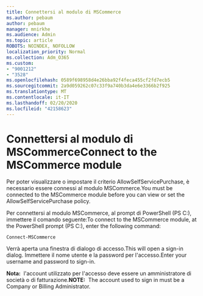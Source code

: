```yaml
---
title: Connettersi al modulo di MSCommerce
ms.author: pebaum
author: pebaum
manager: mnirkhe
ms.audience: Admin
ms.topic: article
ROBOTS: NOINDEX, NOFOLLOW
localization_priority: Normal
ms.collection: Adm_O365
ms.custom:
- "9001212"
- "3528"
ms.openlocfilehash: 0589f698958d4e26bba92f4feca455cf2fd7ecb5
ms.sourcegitcommit: 2a9d059262c07c33f9a740b3da4e6e3366b2f925
ms.translationtype: MT
ms.contentlocale: it-IT
ms.lasthandoff: 02/20/2020
ms.locfileid: "42158623"
---
```

# <a name="connect-to-the-mscommerce-module"></a><span data-ttu-id="3dcea-102">Connettersi al modulo di MSCommerce</span><span class="sxs-lookup"><span data-stu-id="3dcea-102">Connect to the MSCommerce module</span></span>

<span data-ttu-id="3dcea-103">Per poter visualizzare o impostare il criterio AllowSelfServicePurchase, è necessario essere connessi al modulo MSCommerce.</span><span class="sxs-lookup"><span data-stu-id="3dcea-103">You must be connected to the MSCommerce module before you can view or set the AllowSelfServicePurchase policy.</span></span>  

<span data-ttu-id="3dcea-104">Per connettersi al modulo MSCommerce, al prompt di PowerShell (PS C:\), immettere il comando seguente:</span><span class="sxs-lookup"><span data-stu-id="3dcea-104">To connect to the MSCommerce module, at the PowerShell prompt (PS C:\), enter the following command:</span></span>

`Connect-MSCommerce`

<span data-ttu-id="3dcea-105">Verrà aperta una finestra di dialogo di accesso.</span><span class="sxs-lookup"><span data-stu-id="3dcea-105">This will open a sign-in dialog.</span></span> <span data-ttu-id="3dcea-106">Immettere il nome utente e la password per l'accesso.</span><span class="sxs-lookup"><span data-stu-id="3dcea-106">Enter your username and password to sign-in.</span></span>

<span data-ttu-id="3dcea-107">**Nota:**&nbsp;&nbsp;l'account utilizzato per l'accesso deve essere un amministratore di società o di fatturazione.</span><span class="sxs-lookup"><span data-stu-id="3dcea-107">**NOTE:**&nbsp;&nbsp;The account used to sign in must be a Company or Billing Administrator.</span></span>
